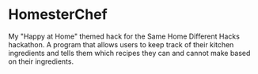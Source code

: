 # HomesterChef
My "Happy at Home" themed hack for the Same Home Different Hacks hackathon. A program that allows users to keep track of their kitchen ingredients and tells them which recipes they can and cannot make based on their ingredients.
